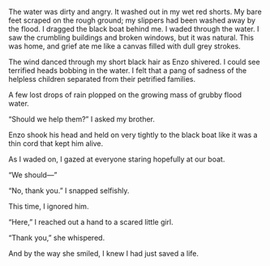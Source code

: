 The water was dirty and angry. It washed out in my wet red shorts. My bare feet scraped on the rough ground; my slippers had been washed away by the flood. I dragged the black boat behind me. I waded through the water. I saw the crumbling buildings and broken windows, but it was natural. This was home, and grief ate me like a canvas filled with dull grey strokes.

The wind danced through my short black hair as Enzo shivered. I could see terrified heads bobbing in the water. I felt that a pang of sadness of the helpless children separated from their petrified families.

A few lost drops of rain plopped on the growing mass of grubby flood water.

“Should we help them?” I asked my brother.

Enzo shook his head and held on very tightly to the black boat like it was a thin cord that kept him alive.

As I waded on, I gazed at everyone staring hopefully at our boat.

“We should—”


“No, thank you.” I snapped selfishly.


This time, I ignored him.


“Here,” I reached out a hand to a scared little girl.

“Thank you,” she whispered.

And by the way she smiled, I knew I had just saved a life.